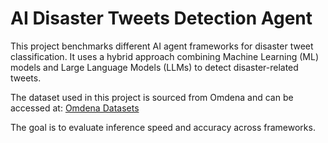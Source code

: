 # AI Disaster Tweets Detection Agent

This project benchmarks different AI agent frameworks for disaster tweet classification. It uses a hybrid approach combining Machine Learning (ML) models and Large Language Models (LLMs) to detect disaster-related tweets. 

The dataset used in this project is sourced from Omdena and can be accessed at:
[Omdena Datasets](https://datasets.omdena.com/dataset/twitter-data-on-disaster-related-tweets)

The goal is to evaluate inference speed and accuracy across frameworks.
